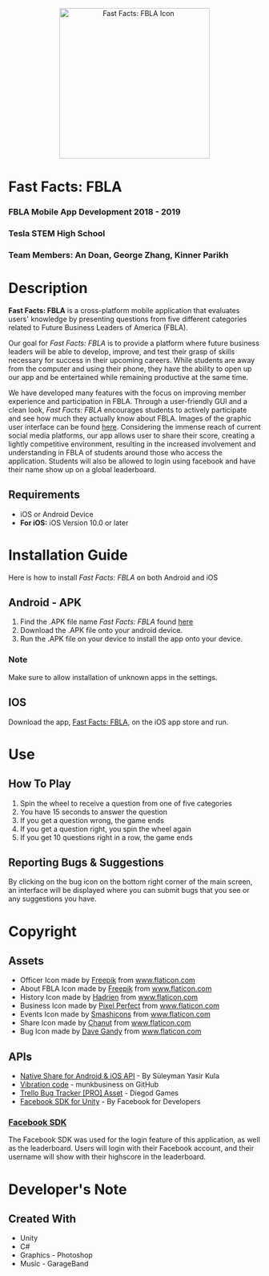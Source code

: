 <p align="center">
<img src="https://github.com/kinzorPark/FBLA-Mobile-App-Development/blob/master/FBLA%20Mobile%20App%20Development/Assets/Images/icon.png" alt="Fast Facts: FBLA Icon" width=300>
</p>

# Fast Facts: FBLA
### FBLA Mobile App Development 2018 - 2019
### Tesla STEM High School
### Team Members: An Doan, George Zhang, Kinner Parikh

# Description
**Fast Facts: FBLA** is a cross-platform mobile application that evaluates users' knowledge by presenting questions from five different categories related to Future Business Leaders of America (FBLA).

Our goal for *Fast Facts: FBLA* is to provide a platform where future business leaders will be able to develop, improve, and test their grasp of skills necessary for success in their upcoming careers. While students are away from the computer and using their phone, they have the ability to open up our app and be entertained while remaining productive at the same time.

We have developed many features with the focus on improving member experience and participation in FBLA. Through a user-friendly GUI and a clean look, *Fast Facts: FBLA* encourages students to actively participate and see how much they actually know about FBLA. Images of the graphic user interface can be found [here](https://github.com/kinzorPark/FBLA-Mobile-App-Development/blob/master/GUI.pdf). Considering the immense reach of current social media platforms, our app allows user to share their score, creating a lightly competitive environment, resulting in the increased involvement and understanding in FBLA of students around those who access the application. Students will also be allowed to login using facebook and have their name show up on a global leaderboard.

## Requirements
* iOS or Android Device 
* **For iOS:** iOS Version 10.0 or later

# Installation Guide
Here is how to install *Fast Facts: FBLA* on both Android and iOS

## Android - APK
1. Find the .APK file name *Fast Facts: FBLA* found [here](https://github.com/kinzorPark/FBLA-Mobile-App-Development/blob/master/Builds/FinalBuild.apk)
2. Download the .APK file onto your android device. 
3. Run the .APK file on your device to install the app onto your device. 
### Note
Make sure to allow installation of unknown apps in the settings.

## IOS
Download the app, [Fast Facts: FBLA](https://itunes.apple.com/us/app/fast-facts-fbla/id1462014959?mt=8), on the iOS app store and run.

# Use
  
## How To Play
1. Spin the wheel to receive a question from one of five categories
2. You have 15 seconds to answer the question
3. If you get a question wrong, the game ends
4. If you get a question right, you spin the wheel again
5. If you get 10 questions right in a row, the game ends

## Reporting Bugs & Suggestions
By clicking on the bug icon on the bottom right corner of the main screen, an interface will be displayed where you can submit bugs that you see or any suggestions you have.

# Copyright
## Assets
* Officer Icon made by [Freepik](https://www.freepik.com/) from www.flaticon.com
* About FBLA Icon made by [Freepik](https://www.freepik.com/) from www.flaticon.com
* History Icon made by [Hadrien](https://hadrien.co/) from www.flaticon.com
* Business Icon made by [Pixel Perfect](https://icon54.com/) from www.flaticon.com
* Events Icon made by [Smashicons](https://smashicons.com/) from www.flaticon.com
* Share Icon made by [Chanut](https://www.flaticon.com/authors/chanut) from www.flaticon.com
* Bug Icon made by [Dave Gandy](https://fontawesome.com/?from=io) from www.flaticon.com

## APIs
* [Native Share for Android & iOS API](https://assetstore.unity.com/packages/tools/integration/native-share-for-android-ios-112731) - By Süleyman Yasir Kula
* [Vibration code](https://gist.github.com/munkbusiness/9e0a7d41bb9c0eb229fd8f2313941564) - munkbusiness on GitHub
* [Trello Bug Tracker [PRO] Asset](https://assetstore.unity.com/packages/tools/integration/trello-bug-tracker-pro-75613) - Diegod Games
* [Facebook SDK for Unity](https://developers.facebook.com/docs/unity/) - By Facebook for Developers
### [Facebook SDK](https://developers.facebook.com/docs/unity/)
The Facebook SDK was used for the login feature of this application, as well as the leaderboard. Users will login with their Facebook account, and their username will show with their highscore in the leaderboard. 

# Developer's Note
## Created With
* Unity
* C#
* Graphics - Photoshop
* Music - GarageBand
